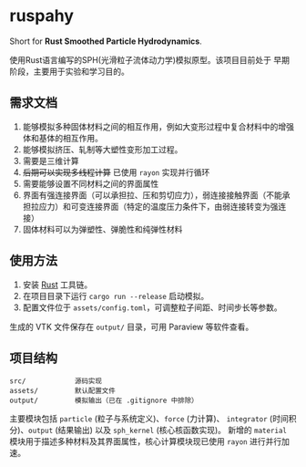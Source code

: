 # ruspahy

Short for **Rust Smoothed Particle Hydrodynamics**.

使用Rust语言编写的SPH(光滑粒子流体动力学)模拟原型。该项目目前处于
早期阶段，主要用于实验和学习目的。


## 需求文档

1. 能够模拟多种固体材料之间的相互作用，例如大变形过程中复合材料中的增强体和基体的相互作用。
2. 能够模拟挤压、轧制等大塑性变形加工过程。
3. 需要是三维计算
4. ~~后期可以实现多线程计算~~ 已使用 `rayon` 实现并行循环
5. 需要能够设置不同材料之间的界面属性
6. 界面有强连接界面（可以承担拉、压和剪切应力），弱连接接触界面（不能承担拉应力）和可变连接界面（特定的温度压力条件下，由弱连接转变为强连接）
7. 固体材料可以为弹塑性、弹脆性和纯弹性材料

## 使用方法

1. 安装 [Rust](https://www.rust-lang.org/) 工具链。
2. 在项目目录下运行 `cargo run --release` 启动模拟。
3. 配置文件位于 `assets/config.toml`，可调整粒子间距、时间步长等参数。

生成的 VTK 文件保存在 `output/` 目录，可用 Paraview 等软件查看。

## 项目结构

```
src/            源码实现
assets/         默认配置文件
output/         模拟输出（已在 .gitignore 中排除）
```

主要模块包括 `particle` (粒子与系统定义)、`force` (力计算)、
`integrator` (时间积分)、`output` (结果输出) 以及 `sph_kernel`
 (核心核函数实现)。
新增的 `material` 模块用于描述多种材料及其界面属性，核心计算模块现已使用
`rayon` 进行并行加速。
